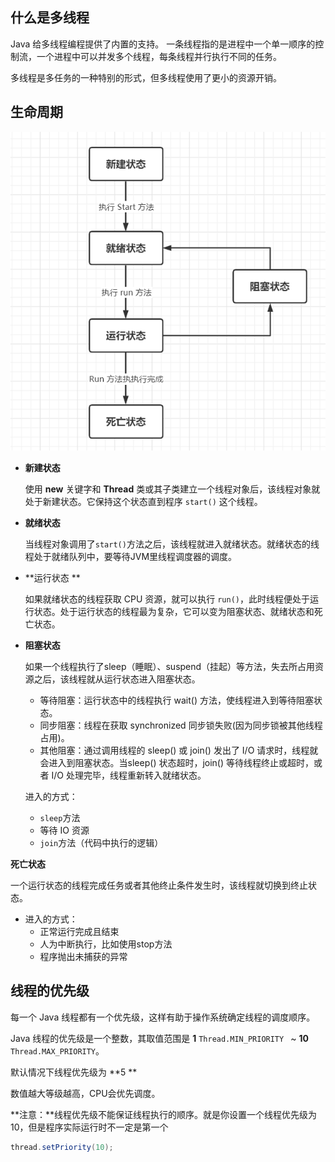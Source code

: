 ## 什么是多线程

Java 给多线程编程提供了内置的支持。 一条线程指的是进程中一个单一顺序的控制流，一个进程中可以并发多个线程，每条线程并行执行不同的任务。

多线程是多任务的一种特别的形式，但多线程使用了更小的资源开销。



## 生命周期

![1589081858492](../../image/1589081858492.png)



- **新建状态**

  使用 **new** 关键字和 **Thread** 类或其子类建立一个线程对象后，该线程对象就处于新建状态。它保持这个状态直到程序 `start()` 这个线程。

- **就绪状态**

  当线程对象调用了`start()`方法之后，该线程就进入就绪状态。就绪状态的线程处于就绪队列中，要等待JVM里线程调度器的调度。

- **运行状态 **

  如果就绪状态的线程获取 CPU 资源，就可以执行 `run()`，此时线程便处于运行状态。处于运行状态的线程最为复杂，它可以变为阻塞状态、就绪状态和死亡状态。

- **阻塞状态**

  如果一个线程执行了sleep（睡眠）、suspend（挂起）等方法，失去所占用资源之后，该线程就从运行状态进入阻塞状态。

  - 等待阻塞：运行状态中的线程执行 wait() 方法，使线程进入到等待阻塞状态。
  - 同步阻塞：线程在获取 synchronized 同步锁失败(因为同步锁被其他线程占用)。
  - 其他阻塞：通过调用线程的 sleep() 或 join() 发出了 I/O 请求时，线程就会进入到阻塞状态。当sleep() 状态超时，join() 等待线程终止或超时，或者 I/O 处理完毕，线程重新转入就绪状态。

  进入的方式：

  - `sleep`方法   
  - 等待 IO 资源  
  - `join`方法（代码中执行的逻辑） 

**死亡状态**

一个运行状态的线程完成任务或者其他终止条件发生时，该线程就切换到终止状态。

- 进入的方式：
  - 正常运行完成且结束
  - 人为中断执行，比如使用stop方法 
  - 程序抛出未捕获的异常



## 线程的优先级

每一个 Java 线程都有一个优先级，这样有助于操作系统确定线程的调度顺序。

Java 线程的优先级是一个整数，其取值范围是 **1** `Thread.MIN_PRIORITY `  ~    **10** `Thread.MAX_PRIORITY`。

默认情况下线程优先级为 **5 **

数值越大等级越高，CPU会优先调度。

**注意：**线程优先级不能保证线程执行的顺序。就是你设置一个线程优先级为10，但是程序实际运行时不一定是第一个

```java
thread.setPriority(10);
```



